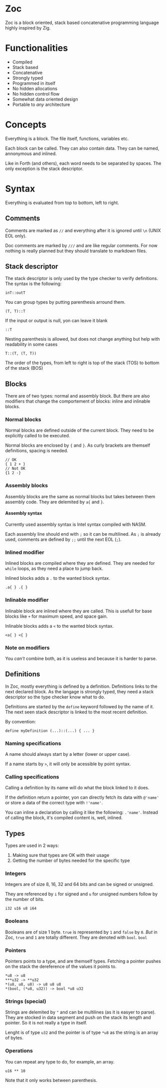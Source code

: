 # Zoc

Zoc is a block oriented, stack based concatenative programming language highly inspired by Zig.

# Functionalities
- Compiled
- Stack based
- Concatenative
- Strongly typed
- Programmed in itself
- No hidden allocations
- No hidden control flow
- Somewhat data oriented design
- Portable to *any* architecture

# Concepts
Everything is a block. The file itself, functions, variables etc.

Each block can be called. They can also contain data. They can be named, annonymous and inlined.

Like in Forth (and others), each word needs to be separated by spaces.
The only exception is the stack descriptor.

# Syntax
Everything is evaluated from top to bottom, left to right.

## Comments
Comments are marked as `//` and everything after it is ignored until `\n` (UNIX EOL only).

Doc comments are marked by `///` and are like regular comments. For now nothing is really planned but they should translate to markdown files.

## Stack descriptor
The stack descriptor is only used by the type checker to verify definitions.
The syntax is the following:
```
inT::outT
```
You can group types by putting parenthesis arround them.
```
(T, T)::T
```
If the input or output is null, yon can leave it blank
```
::T
```
Nesting parenthesis is allowed, but does not change anything but help with readability in some cases
```
T::(T, (T, T))
```
The order of the types, from left to right is top of the stack (TOS) to bottom of the stack (BOS)

## Blocks
There are of two types: normal and assembly block.
But there are also modifiers that change the comportement of blocks: inline and inlinable blocks.

### Normal blocks
Normal blocks are defined outside of the current block. They need to be explicitly called to be executed.

Normal blocks are enclosed by `{` and `}`. As curly brackets are themself definitions, spacing is needed.
```
// OK
{ 1 2 + }
// Not OK
{1 2 -}
```

### Assembly blocks
Assembly blocks are the same as normal blocks but takes between them assembly code. They are delemited by `a{` and `}`.

#### Assembly syntax
Currently used assembly syntax is Intel syntax compiled with NASM.

Each assembly line should end with `;` so it can be multilined.
As `;` is already used, comments are defined by `;;` until the next EOL (`;`).

### Inlined modifier
Inlined blocks are compiled where they are defined. They are needed for `while` loops, as they need a place to jump back.

Inlined blocks adds a `.` to the wanted block syntax.
```
.a{ } .{ }
```

### Inlinable modifier
Inlinable block are inlined where they are called. This is usefull for base blocks like `+` for maximum speed, and space gain.

Inlinable blocks adds a `<` to the wanted block syntax.
```
<a{ } <{ }
```

### Note on modifiers
You *can't* combine both, as it is useless and because it is harder to parse.

## Definitions
In Zoc, mostly everything is defined by a definition. Definitions links to the next declared block. As the langage is strongly typed, they need a stack descriptor so the type checker know what to do.

Definitions are started by the `define` keyword followed by the name of it. The next seen stack descriptor is linked to the most recent definition.

By convention:
```
define myDefinition (...)::(...) { ... }
```

### Naming specifications
A name should always start by a letter (lower or upper case).

If a name starts by `>`, it will only be acessible by point syntax.

### Calling specifications
Calling a definition by its name will do what the block linked to it does.

If the definition return a pointer, yon can directly fetch its data with `@'name'` or store a data of the correct type with `!'name'`.

You can inline a declaration by calling it like the following: `.'name'`. Instead of calling the block, it's compiled content is, well, inlined.

## Types

Types are used in 2 ways:
1. Making sure that types are OK with their usage
2. Getting the number of bytes needed for the specific type

### Integers
Integers are of size 8, 16, 32 and 64 bits and can be signed or unsigned.

They are referenced by `i` for signed and `u` for unsigned numbers follow by the number of bits.
```
i32 u16 u8 i64
```

### Booleans
Booleans are of size 1 byte.
`true` is represented by `1` and `false` by `0`. *But* in Zoc, `true` and `1` are totally different. They are denoted with `bool`.
```bool```

### Pointers
Pointers points to a type, and are themself types.
Fetching a pointer pushes on the stack the dereference of the values it points to.
```
*u8 -> u8
***u32 -> **u32
*(u8, u8, u8) -> u8 u8 u8
*(bool, (*u8, u32)) -> bool *u8 u32
```

### Strings (special)
Strings are delemited by `"` and can be multilines (as it is easyer to parse). They are stocked in data segment and push on the stack its length and pointer. So it is not really a type in itself.

Lenght is of type `u32` and the pointer is of type `*u8` as the string is an array of bytes.

### Operations
You can repeat any type to do, for example, an array.
```
u16 ** 10
```
Note that it only works between parenthesis.

